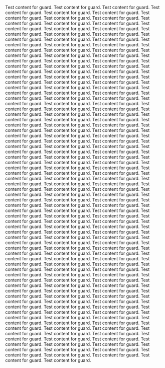 ﻿Test content for guard. Test content for guard. Test content for guard. Test content for guard. Test content for guard. Test content for guard. Test content for guard. Test content for guard. Test content for guard. Test content for guard. Test content for guard. Test content for guard. Test content for guard. Test content for guard. Test content for guard. Test content for guard. Test content for guard. Test content for guard. Test content for guard. Test content for guard. Test content for guard. Test content for guard. Test content for guard. Test content for guard. Test content for guard. Test content for guard. Test content for guard. Test content for guard. Test content for guard. Test content for guard. Test content for guard. Test content for guard. Test content for guard. Test content for guard. Test content for guard. Test content for guard. Test content for guard. Test content for guard. Test content for guard. Test content for guard. Test content for guard. Test content for guard. Test content for guard. Test content for guard. Test content for guard. Test content for guard. Test content for guard. Test content for guard. Test content for guard. Test content for guard. Test content for guard. Test content for guard. Test content for guard. Test content for guard. Test content for guard. Test content for guard. Test content for guard. Test content for guard. Test content for guard. Test content for guard. Test content for guard. Test content for guard. Test content for guard. Test content for guard. Test content for guard. Test content for guard. Test content for guard. Test content for guard. Test content for guard. Test content for guard. Test content for guard. Test content for guard. Test content for guard. Test content for guard. Test content for guard. Test content for guard. Test content for guard. Test content for guard. Test content for guard. Test content for guard. Test content for guard. Test content for guard. Test content for guard. Test content for guard. Test content for guard. Test content for guard. Test content for guard. Test content for guard. Test content for guard. Test content for guard. Test content for guard. Test content for guard. Test content for guard. Test content for guard. Test content for guard. Test content for guard. Test content for guard. Test content for guard. Test content for guard. Test content for guard. Test content for guard. Test content for guard. Test content for guard. Test content for guard. Test content for guard. Test content for guard. Test content for guard. Test content for guard. Test content for guard. Test content for guard. Test content for guard. Test content for guard. Test content for guard. Test content for guard. Test content for guard. Test content for guard. Test content for guard. Test content for guard. Test content for guard. Test content for guard. Test content for guard. Test content for guard. Test content for guard. Test content for guard. Test content for guard. Test content for guard. Test content for guard. Test content for guard. Test content for guard. Test content for guard. Test content for guard. Test content for guard. Test content for guard. Test content for guard. Test content for guard. Test content for guard. Test content for guard. Test content for guard. Test content for guard. Test content for guard. Test content for guard. Test content for guard. Test content for guard. Test content for guard. Test content for guard. Test content for guard. Test content for guard. Test content for guard. Test content for guard. Test content for guard. Test content for guard. Test content for guard. Test content for guard. Test content for guard. Test content for guard. Test content for guard. Test content for guard. Test content for guard. Test content for guard. Test content for guard. Test content for guard. Test content for guard. Test content for guard. Test content for guard. Test content for guard. Test content for guard. Test content for guard. Test content for guard. Test content for guard. Test content for guard. Test content for guard. Test content for guard. Test content for guard. Test content for guard. Test content for guard. Test content for guard. Test content for guard. Test content for guard. Test content for guard. Test content for guard. Test content for guard. Test content for guard. Test content for guard. Test content for guard. Test content for guard. Test content for guard. Test content for guard. Test content for guard. Test content for guard. Test content for guard. Test content for guard. Test content for guard. Test content for guard. Test content for guard. Test content for guard. Test content for guard. Test content for guard. Test content for guard. Test content for guard. Test content for guard. 
